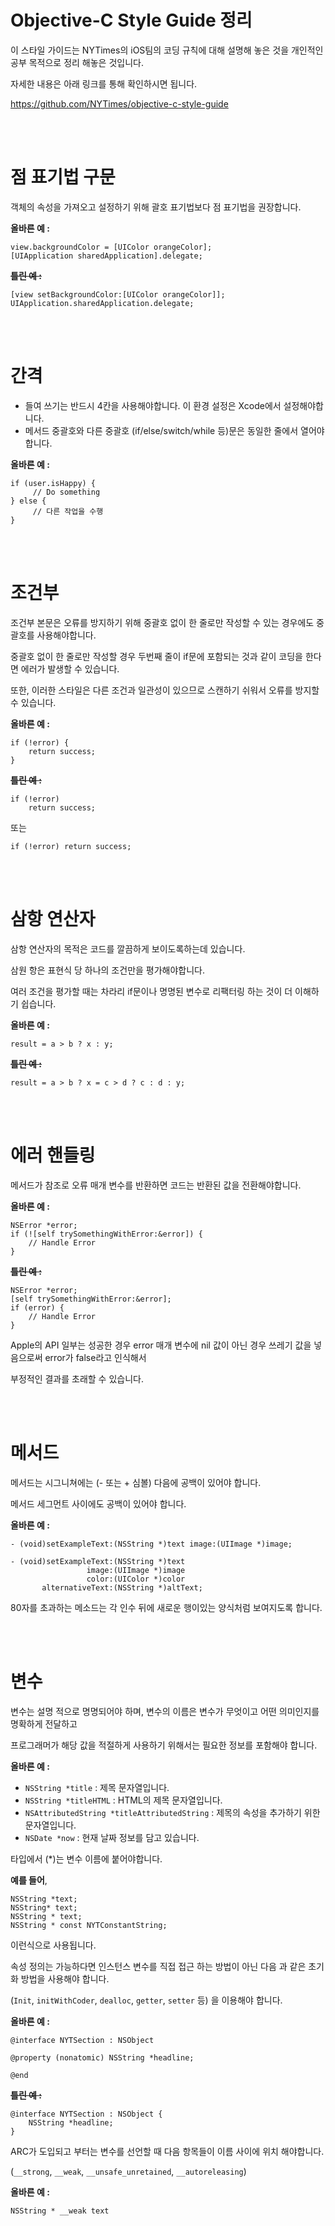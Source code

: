 # Objective-C Style Guide 정리

이 스타일 가이드는 NYTimes의 iOS팀의 코딩 규칙에 대해 설명해 놓은 것을 개인적인 공부 목적으로 정리 해놓은 것입니다.

자세한 내용은 아래 링크를 통해 확인하시면 됩니다.

https://github.com/NYTimes/objective-c-style-guide

<br />

<br />

# 점 표기법 구문

객체의 속성을 가져오고 설정하기 위해 괄호 표기법보다 점 표기법을 권장합니다.

**올바른 예 :**

~~~~obj
view.backgroundColor = [UIColor orangeColor];
[UIApplication sharedApplication].delegate;
~~~~

**~~틀린 예 :~~**

~~~~objc
[view setBackgroundColor:[UIColor orangeColor]];
UIApplication.sharedApplication.delegate;
~~~~

<br />

<br />

# 간격

- 들여 쓰기는 반드시 4칸을 사용해야합니다. 이 환경 설정은 Xcode에서 설정해야합니다.
- 메서드 중괄호와 다른 중괄호 (if/else/switch/while 등)문은 동일한 줄에서 열어야합니다.

**올바른 예 :**

~~~~objc
if (user.isHappy) {
     // Do something 
} else {
     // 다른 작업을 수행 
}
~~~~

<br />

<br />

# 조건부

조건부 본문은 오류를 방지하기 위해 중괄호 없이 한 줄로만 작성할 수 있는 경우에도 중괄호를 사용해야합니다.

중괄호 없이 한 줄로만 작성할 경우 두번째 줄이 if문에 포함되는 것과 같이 코딩을 한다면 에러가 발생할 수 있습니다.

또한, 이러한 스타일은 다른 조건과 일관성이 있으므로 스캔하기 쉬워서 오류를 방지할 수 있습니다.

**올바른 예 :**

~~~~objc
if (!error) {
    return success;
}
~~~~

**~~틀린 예 :~~**

~~~~objc
if (!error)
    return success;
~~~~

또는

~~~objc
if (!error) return success;
~~~

<br />

<br />

# 삼항 연산자

삼항 연산자의 목적은 코드를 깔끔하게 보이도록하는데 있습니다.

삼원 항은 표현식 당 하나의 조건만을 평가해야합니다. 

여러 조건을 평가할 때는 차라리 if문이나 명명된 변수로 리팩터링 하는 것이 더 이해하기 쉽습니다.

**올바른 예 :**

~~~~objc
result = a > b ? x : y;
~~~~

**~~틀린 예 :~~**

~~~~objc
result = a > b ? x = c > d ? c : d : y;
~~~~

<br />

<br />

# 에러 핸들링

메서드가 참조로 오류 매개 변수를 반환하면 코드는 반환된 값을 전환해야합니다.

**올바른 예 :** 

~~~~objc
NSError *error;
if (![self trySomethingWithError:&error]) {
    // Handle Error
}
~~~~

**~~틀린 예 :~~**

~~~~objc
NSError *error;
[self trySomethingWithError:&error];
if (error) {
    // Handle Error
}
~~~~

Apple의 API 일부는 성공한 경우 error 매개 변수에 nil 값이 아닌 경우 쓰레기 값을 넣음으로써 error가 false라고 인식해서

부정적인 결과를 초래할 수 있습니다.

<br />

<br />

# 메서드

메서드는 시그니쳐에는 (- 또는 + 심볼) 다음에 공백이 있어야 합니다.

메서드 세그먼트 사이에도 공백이 있어야 합니다.

**올바른 예 :**

~~~~objc
- (void)setExampleText:(NSString *)text image:(UIImage *)image;
~~~~

~~~objc
- (void)setExampleText:(NSString *)text 
                 image:(UIImage *)image 
                 color:(UIColor *)color 
       alternativeText:(NSString *)altText;
~~~

80자를 초과하는 메소드는 각 인수 뒤에 새로운 행이있는 양식처럼 보여지도록 합니다.

<br />

<br />

# 변수

변수는 설명 적으로 명명되어야 하며, 변수의 이름은 변수가 무엇이고 어떤 의미인지를 명확하게 전달하고

프로그래머가 해당 값을 적절하게 사용하기 위해서는 필요한 정보를 포함해야 합니다.

**올바른 예 :**

- `NSString *title` : 제목 문자열입니다.
- `NSString *titleHTML` : HTML의 제목 문자열입니다.
- `NSAttributedString *titleAttributedString` : 제목의 속성을 추가하기 위한 문자열입니다.
- `NSDate *now` : 현재 날짜 정보를 담고 있습니다.

타입에서 (*)는 변수 이름에 붙어야합니다.  

**예를 들어**,

~~~~objc
NSString *text;
NSString* text;
NSString * text;
NSString * const NYTConstantString;
~~~~

이런식으로 사용됩니다.

속성 정의는 가능하다면 인스턴스 변수를 직접 접근 하는 방법이 아닌 다음 과 같은 초기화 방법을 사용해야 합니다.

(`Init`, `initWithCoder`, `dealloc`, `getter`, `setter` 등) 을 이용해야 합니다.

**올바른 예 :**

~~~~objc
@interface NYTSection : NSObject

@property (nonatomic) NSString *headline;

@end
~~~~

**~~틀린 예 :~~**

~~~~objc
@interface NYTSection : NSObject {
    NSString *headline;
}
~~~~

ARC가 도입되고 부터는 변수를 선언할 때 다음 항목들이 이름 사이에 위치 해야합니다.

(`__strong`, `__weak`,  `__unsafe_unretained`, `__autoreleasing`)

**올바른 예 :**

~~~objc
NSString * __weak text
~~~

